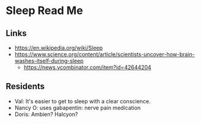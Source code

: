# Sleep Read Me

## Links

* https://en.wikipedia.org/wiki/Sleep
* https://www.science.org/content/article/scientists-uncover-how-brain-washes-itself-during-sleep
  * https://news.ycombinator.com/item?id=42644204

  
## Residents

* Val: It's easier to get to sleep with a clear conscience.
* Nancy O: uses gabapentin: nerve pain medication
* Doris: Ambien? Halcyon?
